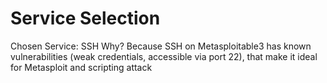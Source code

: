 # Service Selection
Chosen Service: SSH
Why? Because SSH on Metasploitable3 has known vulnerabilities (weak credentials, accessible via port 22), that make it ideal for Metasploit and scripting attack
